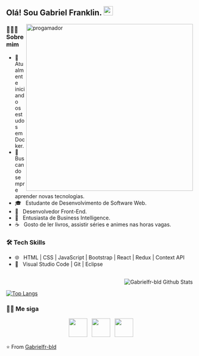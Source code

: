 <h2> Olá! Sou Gabriel Franklin. <img src="https://github.com/souvikguria98/souvikguria98/blob/master/Hi.gif" width="25"></h2>
<img align="right" alt="progamador" src="https://image.freepik.com/vetores-gratis/local-de-trabalho-do-programador-escrevendo-codigo-em-um-laptop_80328-238.jpg" width="450"/>

<h3> 👨🏻‍💻 Sobre mim </h3>

  - 🔭 &nbsp; Atualmente iniciando os estudos em Docker.
  - 🤔 &nbsp; Buscando sempre aprender novas tecnologias.
  - 🎓 &nbsp; Estudante de Desenvolvimento de Software Web.
  - 💼 &nbsp; Desenvolvedor Front-End.
  - 🌱 &nbsp; Entusiasta de Business Intelligence.
  - ☕  &nbsp; Gosto de ler livros, assistir séries e animes nas horas vagas.  


<h3>🛠 Tech Skills</h3>

- 🌐 &nbsp; HTML | CSS | JavaScript | Bootstrap | React | Redux | Context API 
- 🔧 &nbsp; Visual Studio Code | Git | Eclipse

<br>

<img align="right" src="https://github-readme-stats.vercel.app/api?username=Gabrielfr-bld&include_all_commits=true&count_private=true&show_icons=true&line_height=20&title_color=7A7ADB&icon_color=2234AE&text_color=D3D3D3&bg_color=0,000000,130F40" alt="Gabrielfr-bld Github Stats">

</br>

[![Top Langs](https://github-readme-stats.vercel.app/api/top-langs/?username=Gabrielfr-bld&layout=compact&text_color=daf7dc&bg_color=151515)](https://github.com/devSouvik/github-readme-stats)


<h3> 🤝🏻 Me siga </h3>

<p align="center">
&nbsp; <a href="https://www.instagram.com/ogabrielfranklin/" target="_blank" rel="noopener noreferrer"><img src="https://img.icons8.com/plasticine/100/000000/instagram-new.png" width="50" /></a>  
&nbsp; <a href="https://www.linkedin.com/in/gabriel-franklin/" target="_blank" rel="noopener noreferrer"><img src="https://img.icons8.com/plasticine/100/000000/linkedin.png" width="50" /></a>
&nbsp; <a href="mailto:franklingabriel158@gmail.com" target="_blank" rel="noopener noreferrer"><img src="https://img.icons8.com/plasticine/100/000000/gmail.png"  width="50" /></a>
</p>

⭐️ From [Gabrielfr-bld](https://github.com/Gabrielfr-bld)
